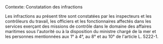 Contexte: Constatation des infractions

Les infractions au présent titre sont constatées par les inspecteurs et les contrôleurs du travail, les officiers et les fonctionnaires affectés dans les services exerçant des missions de contrôle dans le domaine des affaires maritimes sous l'autorité ou à la disposition du ministre chargé de la mer et les personnes mentionnées aux 1° à 4°, au 8° et au 10° de l'article L. 5222-1.
